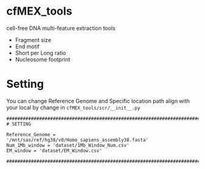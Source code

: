 # cfMEX_tools
cell-free DNA multi-feature extraction tools
  - Fragment size
  - End motif
  - Short per Long ratio
  - Nucleosome footprint


# Setting
You can change Reference Genome and Specific location path align with your local
by change in `cfMEX_tools/scr/__init__.py`

```
#################################################################################################################
# SETTING

Reference_Genome = '/mnt/sas/ref/hg38/v0/Homo_sapiens_assembly38.fasta'
Num_1Mb_window = 'dataset/1Mb_Window_Num.csv'
EM_window = 'dataset/EM_Window.csv'

#################################################################################################################
```
